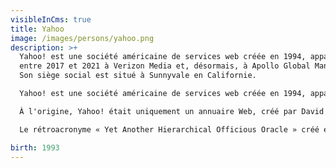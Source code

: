 ```yaml
---
visibleInCms: true
title: Yahoo
image: /images/persons/yahoo.png
description: >+
  Yahoo! est une société américaine de services web créée en 1994, appartenant,
  entre 2017 et 2021 à Verizon Media et, désormais, à Apollo Global Management.
  Son siège social est situé à Sunnyvale en Californie.

  Yahoo! est une société américaine de services web créée en 1994, appartenant, entre 2017 et 2021 à Verizon Media et, désormais, à Apollo Global Management. Son siège social est situé à Sunnyvale en Californie.

  À l'origine, Yahoo! était uniquement un annuaire Web, créé par David Filo et Jerry Yang à l'université Stanford en janvier 1994, puis l'entreprise a été fondée en mars 1995. Selon Alexa Internet, Yahoo! était le site web le plus visité en 2004. Le réseau des sites Yahoo! a servi plus de trois milliards de pages par jour en octobre 2004. Yahoo! propose de nombreux autres services gratuits et payants, dont un moteur de recherche, des boîtes à courrier électronique, de la messagerie instantanée, de l'hébergement web et des portails (actualités, finances, etc).

  Le rétroacronyme « Yet Another Hierarchical Officious Oracle » créé en avril 1994 est souvent cité comme signification, mais ses créateurs Jerry Yang et David Filo, qui devaient choisir un nom de projet commençant par un « Y » pour s'inscrire dans la nomenclature des projets informatiques de l'université Stanford, affirment avoir choisi le nom à cause des « Yahoos », nom donné aux humains dans le dernier des Voyages de Gulliver de Jonathan Swift.

birth: 1993
---
```

